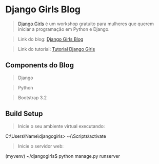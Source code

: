 # Django Girls Blog

> [Django Girls](https://djangogirls.org/) é um workshop gratuito para mulheres que querem iniciar a programação em Python e Django.

> Link do blog: [Django Girls Blog](http://kianelc.pythonanywhere.com/)

> Link do tutorial: [Tutorial Django Girls](https://tutorial.djangogirls.org/pt/)

## Components do Blog

> Django

> Python

> Bootstrap 3.2

## Build Setup

 > Inicie o seu ambiente virtual executando:
 
 C:\Users\Name\djangogirls> ~/<nome-do-seu-servidor>\Scripts\activate
 
 > Inicie o servidor web:
 
 (myvenv) ~/djangogirls$ python manage.py runserver
